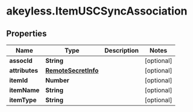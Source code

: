 # akeyless.ItemUSCSyncAssociation

## Properties

Name | Type | Description | Notes
------------ | ------------- | ------------- | -------------
**assocId** | **String** |  | [optional] 
**attributes** | [**RemoteSecretInfo**](RemoteSecretInfo.md) |  | [optional] 
**itemId** | **Number** |  | [optional] 
**itemName** | **String** |  | [optional] 
**itemType** | **String** |  | [optional] 


